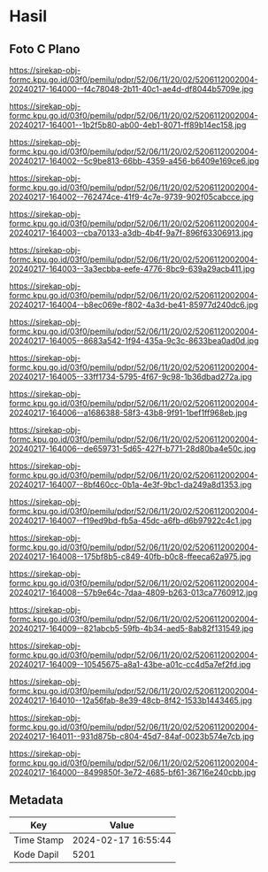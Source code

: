 # Hasil

## Foto C Plano

https://sirekap-obj-formc.kpu.go.id/03f0/pemilu/pdpr/52/06/11/20/02/5206112002004-20240217-164000--f4c78048-2b11-40c1-ae4d-df8044b5709e.jpg

https://sirekap-obj-formc.kpu.go.id/03f0/pemilu/pdpr/52/06/11/20/02/5206112002004-20240217-164001--1b2f5b80-ab00-4eb1-8071-ff89b14ec158.jpg

https://sirekap-obj-formc.kpu.go.id/03f0/pemilu/pdpr/52/06/11/20/02/5206112002004-20240217-164002--5c9be813-66bb-4359-a456-b6409e169ce6.jpg

https://sirekap-obj-formc.kpu.go.id/03f0/pemilu/pdpr/52/06/11/20/02/5206112002004-20240217-164002--762474ce-41f9-4c7e-9739-902f05cabcce.jpg

https://sirekap-obj-formc.kpu.go.id/03f0/pemilu/pdpr/52/06/11/20/02/5206112002004-20240217-164003--cba70133-a3db-4b4f-9a7f-896f63306913.jpg

https://sirekap-obj-formc.kpu.go.id/03f0/pemilu/pdpr/52/06/11/20/02/5206112002004-20240217-164003--3a3ecbba-eefe-4776-8bc9-639a29acb411.jpg

https://sirekap-obj-formc.kpu.go.id/03f0/pemilu/pdpr/52/06/11/20/02/5206112002004-20240217-164004--b8ec069e-f802-4a3d-be41-85977d240dc6.jpg

https://sirekap-obj-formc.kpu.go.id/03f0/pemilu/pdpr/52/06/11/20/02/5206112002004-20240217-164005--8683a542-1f94-435a-9c3c-8633bea0ad0d.jpg

https://sirekap-obj-formc.kpu.go.id/03f0/pemilu/pdpr/52/06/11/20/02/5206112002004-20240217-164005--33ff1734-5795-4f67-9c98-1b36dbad272a.jpg

https://sirekap-obj-formc.kpu.go.id/03f0/pemilu/pdpr/52/06/11/20/02/5206112002004-20240217-164006--a1686388-58f3-43b8-9f91-1bef1ff968eb.jpg

https://sirekap-obj-formc.kpu.go.id/03f0/pemilu/pdpr/52/06/11/20/02/5206112002004-20240217-164006--de659731-5d65-427f-b771-28d80ba4e50c.jpg

https://sirekap-obj-formc.kpu.go.id/03f0/pemilu/pdpr/52/06/11/20/02/5206112002004-20240217-164007--8bf460cc-0b1a-4e3f-9bc1-da249a8d1353.jpg

https://sirekap-obj-formc.kpu.go.id/03f0/pemilu/pdpr/52/06/11/20/02/5206112002004-20240217-164007--f19ed9bd-fb5a-45dc-a6fb-d6b97922c4c1.jpg

https://sirekap-obj-formc.kpu.go.id/03f0/pemilu/pdpr/52/06/11/20/02/5206112002004-20240217-164008--175bf8b5-c849-40fb-b0c8-ffeeca62a975.jpg

https://sirekap-obj-formc.kpu.go.id/03f0/pemilu/pdpr/52/06/11/20/02/5206112002004-20240217-164008--57b9e64c-7daa-4809-b263-013ca7760912.jpg

https://sirekap-obj-formc.kpu.go.id/03f0/pemilu/pdpr/52/06/11/20/02/5206112002004-20240217-164009--821abcb5-59fb-4b34-aed5-8ab82f131549.jpg

https://sirekap-obj-formc.kpu.go.id/03f0/pemilu/pdpr/52/06/11/20/02/5206112002004-20240217-164009--10545675-a8a1-43be-a01c-cc4d5a7ef2fd.jpg

https://sirekap-obj-formc.kpu.go.id/03f0/pemilu/pdpr/52/06/11/20/02/5206112002004-20240217-164010--12a56fab-8e39-48cb-8f42-1533b1443465.jpg

https://sirekap-obj-formc.kpu.go.id/03f0/pemilu/pdpr/52/06/11/20/02/5206112002004-20240217-164011--931d875b-c804-45d7-84af-0023b574e7cb.jpg

https://sirekap-obj-formc.kpu.go.id/03f0/pemilu/pdpr/52/06/11/20/02/5206112002004-20240217-164000--8499850f-3e72-4685-bf61-36716e240cbb.jpg


## Metadata

| Key        | Value               |
| ---------- | ------------------- |
| Time Stamp | 2024-02-17 16:55:44 |
| Kode Dapil | 5201                |



